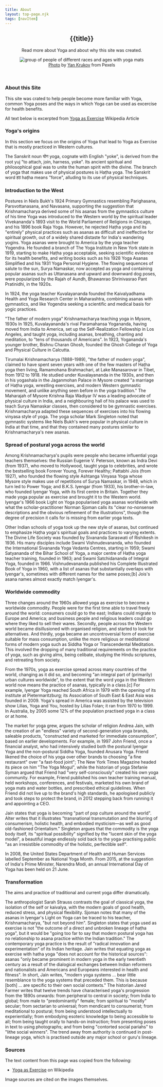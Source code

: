 ```yaml
---
title: About
layout: top-page.njk
tags: [navItem]
---
```

<header class="page-header">
  <h2 class="page-title">{{title}}</h2>
  <div class="page-description">
    <p>Read more about Yoga and about why this site was created.</p>
  </div>
  <figure class="image">
    <img src="/images/pexels-yan-krukov-8436400.jpg" alt="group of people of different races and ages with yoga mats">
    <figcaption><a href="https://www.pexels.com/photo/group-of-people-sitting-on-black-exercise-equipment-8436400/">Photo</a> by <a href="https://www.pexels.com/@yankrukov?utm_content=attributionCopyText&utm_medium=referral&utm_source=pexels">Yan Krukov</a> from Pexels</figcaption>
  </figure>
</header>


 





### About this Site
This site was crated to help people become more familiar with Yoga, common Yoga poses and the ways in which Yoga can be used as excercise for health benefits.

<p class="cite">All text below is excerpted from <a href="https://en.wikipedia.org/wiki/Yoga_as_exercise">Yoga as Exercise</a> Wikipedia Article</p>

### Yoga's origins

In this section we focus on the origins of Yoga that lead to Yoga as Exercise that is mostly practiced in Western cultures.

The Sanskrit noun योग yoga, cognate with English "yoke", is derived from the root yuj "to attach, join, harness, yoke". Its ancient spiritual and philosophical goal was to unite the human spirit with the divine. The branch of yoga that makes use of physical postures is Haṭha yoga. The Sanskrit word हठ haṭha means "force", alluding to its use of physical techniques.

### Introduction to the West

Postures in Niels Bukh's 1924 Primary Gymnastics resembling Parighasana, Parsvottanasana, and Navasana, supporting the suggestion that Krishnamacharya derived some of his asanas from the gymnastics culture of his time
Yoga was introduced to the Western world by the spiritual leader Vivekananda's 1893 visit to the World Parliament of Religions in Chicago, and his 1896 book Raja Yoga. However, he rejected Haṭha yoga and its "entirely" physical practices such as asanas as difficult and ineffective for spiritual growth, out of a widely shared distaste for India's wandering yogins. Yoga asanas were brought to America by the yoga teacher Yogendra. He founded a branch of The Yoga Institute in New York state in 1919, starting to make Haṭha yoga acceptable, seeking scientific evidence for its health benefits, and writing books such as his 1928 Yoga Asanas Simplified and his 1931 Yoga Personal Hygiene. The flowing sequences of salute to the sun, Surya Namaskar, now accepted as yoga and containing popular asanas such as Uttanasana and upward and downward dog poses, were popularized by the Rajah of Aundh, Bhawanrao Shrinivasrao Pant Pratinidhi, in the 1920s.

In 1924, the yoga teacher Kuvalayananda founded the Kaivalyadhama Health and Yoga Research Center in Maharashtra, combining asanas with gymnastics, and like Yogendra seeking a scientific and medical basis for yogic practices.


"The father of modern yoga" Krishnamacharya teaching yoga in Mysore, 1930s
In 1925, Kuvalayananda's rival Paramahansa Yogananda, having moved from India to America, set up the Self-Realization Fellowship in Los Angeles, and taught yoga, including asanas, breathing, chanting and meditation, to "tens of thousands of Americans". In 1923, Yogananda's younger brother, Bishnu Charan Ghosh, founded the Ghosh College of Yoga and Physical Culture in Calcutta.

Tirumalai Krishnamacharya (1888–1989), "the father of modern yoga", claimed to have spent seven years with one of the few masters of Haṭha yoga then living, Ramamohana Brahmachari, at Lake Manasarovar in Tibet, from 1912 to 1918. He studied under Kuvalayananda in the 1930s, and then in his yogashala in the Jaganmohan Palace in Mysore created "a marriage of Haṭha yoga, wrestling exercises, and modern Western gymnastic movement, and unlike anything seen before in the yoga tradition." The Maharajah of Mysore Krishna Raja Wadiyar IV was a leading advocate of physical culture in India, and a neighbouring hall of his palace was used to teach Surya Namaskar classes, then considered to be gymnastic exercises. Krishnamacharya adapted these sequences of exercises into his flowing vinyasa style of yoga. The yoga scholar Mark Singleton noted that gymnastic systems like Niels Bukh's were popular in physical culture in India at that time, and that they contained many postures similar to Krishnamacharya's new asanas.


### Spread of postural yoga across the world

Among Krishnamacharya's pupils were people who became influential yoga teachers themselves: the Russian Eugenie V. Peterson, known as Indra Devi (from 1937), who moved to Hollywood, taught yoga to celebrities, and wrote the bestselling book Forever Young, Forever Healthy; Pattabhi Jois (from 1927), who founded the flowing style Ashtanga Vinyasa Yoga whose Mysore style makes use of repetitions of Surya Namaskar, in 1948, which in turn led to Power Yoga; and B.K.S. Iyengar (from 1933), his brother-in-law, who founded Iyengar Yoga, with its first centre in Britain. Together they made yoga popular as exercise and brought it to the Western world. Iyengar's 1966 book Light on Yoga popularised yoga asanas worldwide with what the scholar-practitioner Norman Sjoman calls its "clear no-nonsense descriptions and the obvious refinement of the illustrations", though the degree of precision it calls for is missing from earlier yoga texts.

Other Indian schools of yoga took up the new style of asanas, but continued to emphasize Haṭha yoga's spiritual goals and practices to varying extents. The Divine Life Society was founded by Sivananda Saraswati of Rishikesh in 1936. His many disciples include Swami Vishnudevananda, who founded the International Sivananda Yoga Vedanta Centres, starting in 1959; Swami Satyananda of the Bihar School of Yoga, a major centre of Haṭha yoga teacher training, founded in 1963; and Swami Satchidananda of Integral Yoga, founded in 1966. Vishnudevananda published his Complete Illustrated Book of Yoga in 1960, with a list of asanas that substantially overlaps with Iyengar's, sometimes with different names for the same poses;[b] Jois's asana names almost exactly match Iyengar's.

### Worldwide commodity

Three changes around the 1960s allowed yoga as exercise to become a worldwide commodity. People were for the first time able to travel freely around the world: consumers could go to the east; Indians could migrate to Europe and America; and business people and religious leaders could go where they liked to sell their wares. Secondly, people across the Western world became disillusioned with organised religion, and started to look for alternatives. And thirdly, yoga became an uncontroversial form of exercise suitable for mass consumption, unlike the more religious or meditational forms of modern yoga such as Siddha Yoga or Transcendental Meditation. This involved the dropping of many traditional requirements on the practice of yoga, such as giving alms, being celibate, studying the Hindu scriptures, and retreating from society.

From the 1970s, yoga as exercise spread across many countries of the world, changing as it did so, and becoming "an integral part of (primarily) urban cultures worldwide", to the extent that the word yoga in the Western world now means the practice of asanas, typically in a class.[c] For example, Iyengar Yoga reached South Africa in 1979 with the opening of its institute at Pietermaritzburg; its Association of South East & East Asia was founded in 2009. Yoga's spread in America was assisted by the television show Lilias, Yoga and You, hosted by Lilias Folan; it ran from 1970 to 1999. In Australia, by 2005 some 12% of the population practised yoga in a class or at home.

The market for yoga grew, argues the scholar of religion Andrea Jain, with the creation of an "endless" variety of second-generation yoga brands, saleable products, "constructed and marketed for immediate consumption", based on earlier developments. For example, in 1997 John Friend, once a financial analyst, who had intensively studied both the postural Iyengar Yoga and the non-postural Siddha Yoga, founded Anusara Yoga. Friend likened the choice of his yoga over other brands to choosing "a fine restaurant" over "a fast-food joint"; The New York Times Magazine headed its piece on him "The Yoga Mogul", while the historian of yoga Stefanie Syman argued that Friend had "very self-consciously" created his own yoga community. For example, Friend published his own teacher training manual, held workshops, conferences, and festivals, marketed his own brand of yoga mats and water bottles, and prescribed ethical guidelines. When Friend did not live up to the brand's high standards, he apologised publicly and took steps to protect the brand, in 2012 stepping back from running it and appointing a CEO.

Jain states that yoga is becoming "part of pop culture around the world". Alter writes that it illustrates "transnational transmutation and the blurring of consumerism, holistic health, and embodied mysticism—as well as good old-fashioned Orientalism." Singleton argues that the commodity is the yoga body itself, its "spiritual possibility" signified by the "lucent skin of the yoga model", a beautiful image endlessly sold back to the yoga-practising public "as an irresistible commodity of the holistic, perfectible self".

In 2008, the United States Department of Health and Human Services labelled September as National Yoga Month. From 2015, at the suggestion of India's Prime Minister, Narendra Modi, an annual International Day of Yoga has been held on 21 June.

### Transformation
The aims and practice of traditional and current yoga differ dramatically.

The anthropologist Sarah Strauss contrasts the goal of classical yoga, the isolation of the self or kaivalya, with the modern goals of good health, reduced stress, and physical flexibility. Sjoman notes that many of the asanas in Iyengar's Light on Yoga can be traced to his teacher, Krishnamacharya, "but not beyond him". Singleton states that yoga used as exercise is not "the outcome of a direct and unbroken lineage of haṭha yoga", but it would be "going too far to say that modern postural yoga has no relationship to asana practice within the Indian tradition." The contemporary yoga practice is the result of "radical innovation and experimentation" of its Indian heritage. Jain writes that equating yoga as exercise with hatha yoga "does not account for the historical sources": asanas "only became prominent in modern yoga in the early twentieth century as a result of the dialogical exchanges between Indian reformers and nationalists and Americans and Europeans interested in health and fitness". In short, Jain writes, "modern yoga systems ... bear little resemblance to the yoga systems that preceded them. This is because [both] ... are specific to their own social contexts." The historian Jared Farmer writes that twelve trends have characterised yoga's progression from the 1890s onwards: from peripheral to central in society; from India to global; from male to "predominantly" female; from spiritual to "mostly" secular; from sectarian to universal; from mendicant to consumerist; from meditational to postural; from being understood intellectually to experientially; from embodying esoteric knowledge to being accessible to all; from being taught orally to hands-on instruction; from presenting poses in text to using photographs; and from being "contorted social pariahs" to "lithe social winners". The trend away from authority is continued in post-lineage yoga, which is practised outside any major school or guru's lineage.

<footer class="pose-footer">
<div class="sources">
    <h3>Sources</h3>
    <p>The text content from this page was copied from the following:</p>
    <ul>
        <li id="yoga-as-exercise"><a href="https://en.wikipedia.org/wiki/Yoga_as_exercise">Yoga as Exercise</a> on Wikipedia</li>
    </ul>
    <p>Image sources are cited on the images themselves.</p>
</div>
</footer>